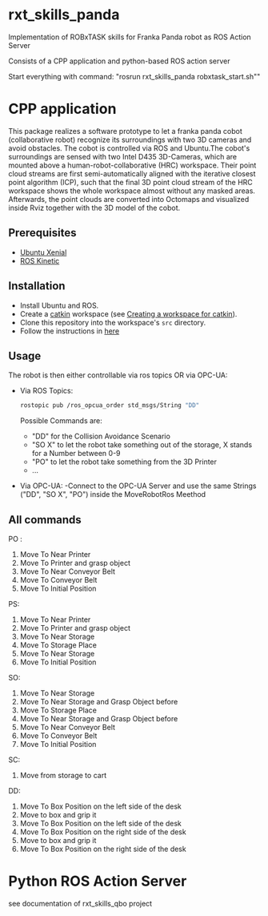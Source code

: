 # rxt_skills_panda
Implementation of ROBxTASK skills for Franka Panda robot as ROS Action Server

Consists of a CPP application and python-based ROS action server

Start everything with command: "rosrun rxt_skills_panda robxtask_start.sh""

# CPP application

This package realizes a software prototype to let a franka panda cobot (collaborative robot) recognize its surroundings with two 3D cameras and avoid obstacles.
The cobot is controlled via ROS and Ubuntu.The cobot's surroundings are sensed with two Intel D435 3D-Cameras, which are mounted above a human-robot-collaborative (HRC) workspace. Their point cloud streams are first semi-automatically aligned with the iterative closest point algorithm (ICP), such that the final 3D point cloud stream of the HRC workspace shows the whole workspace almost without any masked areas. Afterwards, the point clouds are converted into Octomaps and visualized inside Rviz together with the 3D model of the cobot.

## Prerequisites
- [Ubuntu Xenial](http://releases.ubuntu.com/16.04/)
- [ROS Kinetic](http://wiki.ros.org/kinetic)

## Installation
- Install Ubuntu and ROS.
- Create a [catkin](http://wiki.ros.org/catkin) workspace (see [Creating a workspace for catkin](http://wiki.ros.org/catkin/Tutorials/create_a_workspace)).
- Clone this repository into the workspace's `src` directory.
- Follow the instructions in [here](https://github.com/nerovalerius/collision_avoidance) 


## Usage

The robot is then either controllable via ros topics OR via OPC-UA:
- Via ROS Topics:
    ```sh
    rostopic pub /ros_opcua_order std_msgs/String "DD"
    ```
    Possible Commands are:
    - "DD" for the Collision Avoidance Scenario
    - "SO X" to let the robot take something out of the storage, X stands for a Number between 0-9
    - "PO" to let the robot take something from the 3D Printer
    - ...

- Via OPC-UA:
    -Connect to the OPC-UA Server and use the same Strings ("DD", "SO X", "PO") inside the MoveRobotRos Meethod


## All commands

PO :
1) Move To Near Printer
2) Move To Printer and grasp object
3) Move To Near Conveyor Belt
4) Move To Conveyor Belt
5) Move To Initial Position

PS:
1) Move To Near Printer
2) Move To Printer and grasp object
3) Move To Near Storage
4) Move To Storage Place
5) Move To Near Storage
6) Move To Initial Position

SO:
1) Move To Near Storage
2) Move To Near Storage and Grasp Object before
3) Move To Storage Place
4) Move To Near Storage and Grasp Object before
5) Move To Near Conveyor Belt
6) Move To Conveyor Belt
7) Move To Initial Position

SC:
1) Move from storage to cart

DD:
1) Move To Box Position on the left side of the desk
2) Move to box and grip it
3) Move To Box Position on the left side of the desk
4) Move To Box Position on the right side of the desk
5) Move to box and grip it
6) Move To Box Position on the right side of the desk


# Python ROS Action Server

see documentation of rxt_skills_qbo project
